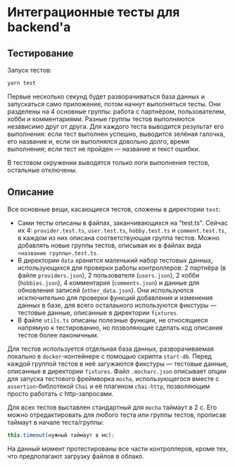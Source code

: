 # Интеграционные тесты для backend'а
## Тестирование
Запуск тестов: 
```sh
yarn test
```
Первые несколько секунд будет разворачиваться база данных и запускаться само приложение, потом начнут выполняться тесты. Они разделены на 4 основные группы: работа с партнёром, пользователем, хобби и комментариями. Разные группы тестов выполняются независимо друг от друга. Для каждого теста выводится результат его выполнения: если тест выполнен успешно, выводится зелёная галочка, его название и, если он выполнялся довольно долго, время выполнения; если тест не пройден — название и текст ошибки.

В тестовом окружении выводятся только логи выполнения тестов, остальные отключены.

## Описание
Все основные вещи, касающиеся тестов, сложены в директории `test`:
- Сами тесты описаны в файлах, заканчивающихся на  "test.ts". Сейчас их 4: `provider.test.ts`, `user.test.ts`, `hobby.test.ts` и `comment.test.ts`, в каждом из них описана соответствующая группа тестов. Можно добавлять новые группы тестов, описывая их в файлах вида `<название группы>.test.ts`.
- В директории `data` хранится маленький набор тестовых данных, использующихся для проверки работы контроллеров: 2 партнёра (в файле `providers.json`), 2 пользователя (`users.json`), 2 хобби (`hobbies.json`), 4 комментария (`comments.json`) и данные для обновления записей (`other_data.json`). Они используются исключительно для проверки функций добавления и изменения данных в базе, для всего осталаьного используются фикстуры — тестовые данные, описанные в директории `fixtures`.
- В файле `utils.ts` описаны полезные функции, не относящиеся напрямую к тестированию, но позволяющие сделать код описания тестов более лаконичным.

Для тестов используется отдельная база данных, разворачиваемая локально в `docker`-контейнере с помощью скрипта `start-db`. Перед каждой группой тестов в неё загужаются фикстуры — тестовые данные, описанные в директории `fixtures`. Файл `.mocharc.json` описывает опции для запуска тестового фреймворка `mocha`, использующегося вместе с `assertion`-библотекой `Chai` и её плагином `chai-http`, позволяющим просто работать с http-запросами.

Для всех тестов выставлен стандартный для `mocha` таймаут в 2 c. Его можно отредактировать для любого теста или группы тестов, прописав таймаут в начале теста/группы:
```javascript
this.timeout(нужный таймаут в мс);
```
На данный момент протестированы все части контроллеров, кроме тех, что предполагают загрузку файлов в облако.
